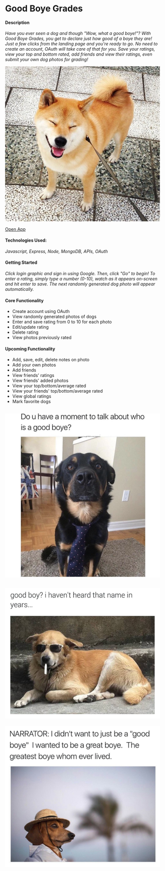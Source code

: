 # Good Boye Grades
#### Description
*Have you ever seen a dog and though "Wow, what a good boye!"? With Good Boye Grades, you get to declare just how good of a boye they are! Just a few clicks from the landing page and you're ready to go. No need to create an account, OAuth will take care of that for you. Save your ratings, view your top and bottom rated, add friends and view their ratings, even submit your own dog photos for grading!*

![Shiba Inu](public/images/shiba.jpg "Shiba Inu")

[Open App](http://underconstruction)

#### Technologies Used:
*Javascript, Express, Node, MongoDB, APIs, OAuth*

#### Getting Started

*Click login graphic and sign in using Google. Then, click "Go" to begin! To enter a rating, simply type a number (0-10), watch as it appears on-screen and hit enter to save. The next randomly generated dog photo will appear automatically.* 


#### Core Functionality
- Create account using OAuth
- View randomly generated photos of dogs
- Enter and save rating from 0 to 10 for each photo
- Edit/update rating
- Delete rating
- View photos previously rated

#### Upcoming Functionality
- Add, save, edit, delete notes on photo
- Add your own photos
- Add friends
- View friends' ratings
- View friends' added photos
- View your top/bottom/average rated
- View your friends' top/bottom/average rated
- View global ratings
- Mark favorite dogs

 

![Do you have a moment to talk about who is a good boye?](public/images/moment.png "Good Boye Meme")
---
![Haven't heard that name in years...](public/images/years.jpeg "Good Boye Meme 2")
---
![Greatest Boye who ever lived](public/images/narrator.jpeg "Good Boye Meme 3")